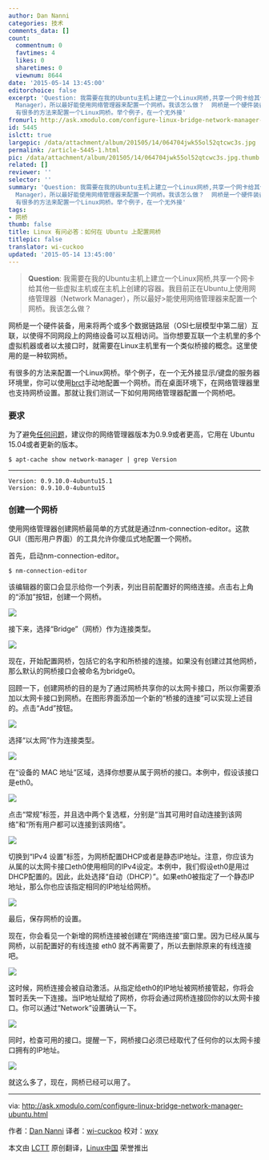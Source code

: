 ```yaml
---
author: Dan Nanni
categories: 技术
comments_data: []
count:
  commentnum: 0
  favtimes: 4
  likes: 0
  sharetimes: 0
  viewnum: 8644
date: '2015-05-14 13:45:00'
editorchoice: false
excerpt: 'Question: 我需要在我的Ubuntu主机上建立一个Linux网桥,共享一个网卡给其他一些虚拟主机或在主机上创建的容器。我目前正在Ubuntu上使用网络管理器（Network
  Manager），所以最好能使用网络管理器来配置一个网桥。我该怎么做？  网桥是一个硬件装备，用来将两个或多个数据链路层（OSI七层模型中第二层）互联，以使得不同网段上的网络设备可以互相访问。当你想要互联一个主机里的多个虚拟机器或者以太接口时，就需要在Linux主机里有一个类似桥接的概念。这里使用的是一种软网桥。
  有很多的方法来配置一个Linux网桥。举个例子，在一个无外接'
fromurl: http://ask.xmodulo.com/configure-linux-bridge-network-manager-ubuntu.html
id: 5445
islctt: true
largepic: /data/attachment/album/201505/14/064704jwk55ol52qtcwc3s.jpg
permalink: /article-5445-1.html
pic: /data/attachment/album/201505/14/064704jwk55ol52qtcwc3s.jpg.thumb.jpg
related: []
reviewer: ''
selector: ''
summary: 'Question: 我需要在我的Ubuntu主机上建立一个Linux网桥,共享一个网卡给其他一些虚拟主机或在主机上创建的容器。我目前正在Ubuntu上使用网络管理器（Network
  Manager），所以最好能使用网络管理器来配置一个网桥。我该怎么做？  网桥是一个硬件装备，用来将两个或多个数据链路层（OSI七层模型中第二层）互联，以使得不同网段上的网络设备可以互相访问。当你想要互联一个主机里的多个虚拟机器或者以太接口时，就需要在Linux主机里有一个类似桥接的概念。这里使用的是一种软网桥。
  有很多的方法来配置一个Linux网桥。举个例子，在一个无外接'
tags:
- 网桥
thumb: false
title: Linux 有问必答：如何在 Ubuntu 上配置网桥
titlepic: false
translator: wi-cuckoo
updated: '2015-05-14 13:45:00'
---
```



> 
> **Question**: 我需要在我的Ubuntu主机上建立一个Linux网桥,共享一个网卡给其他一些虚拟主机或在主机上创建的容器。我目前正在Ubuntu上使用网络管理器（Network Manager），所以最好>能使用网络管理器来配置一个网桥。我该怎么做？
> 
> 
> 


网桥是一个硬件装备，用来将两个或多个数据链路层（OSI七层模型中第二层）互联，以使得不同网段上的网络设备可以互相访问。当你想要互联一个主机里的多个虚拟机器或者以太接口时，就需要在Linux主机里有一个类似桥接的概念。这里使用的是一种软网桥。


有很多的方法来配置一个Linux网桥。举个例子，在一个无外接显示/键盘的服务器环境里，你可以使用[brct](http://xmodulo.com/how-to-configure-linux-bridge-interface.html)手动地配置一个网桥。而在桌面环境下，在网络管理器里也支持网桥设置。那就让我们测试一下如何用网络管理器配置一个网桥吧。


### 要求


为了避免[任何问题](https://bugs.launchpad.net/ubuntu/+source/network-manager/+bug/1273201)，建议你的网络管理器版本为0.9.9或者更高，它用在 Ubuntu 15.04或者更新的版本。



```
$ apt-cache show network-manager | grep Version

```



---



```
Version: 0.9.10.0-4ubuntu15.1
Version: 0.9.10.0-4ubuntu15

```

### 创建一个网桥


使用网络管理器创建网桥最简单的方式就是通过nm-connection-editor。这款GUI（图形用户界面）的工具允许你傻瓜式地配置一个网桥。


首先，启动nm-connection-editor。



```
$ nm-connection-editor

```

该编辑器的窗口会显示给你一个列表，列出目前配置好的网络连接。点击右上角的“添加”按钮，创建一个网桥。


![](/data/attachment/album/201505/14/064704jwk55ol52qtcwc3s.jpg)


接下来，选择“Bridge”（网桥）作为连接类型。


![](/data/attachment/album/201505/14/064705nlmwlswdwf9gwgzu.jpg)


现在，开始配置网桥，包括它的名字和所桥接的连接。如果没有创建过其他网桥，那么默认的网桥接口会被命名为bridge0。


回顾一下，创建网桥的目的是为了通过网桥共享你的以太网卡接口，所以你需要添加以太网卡接口到网桥。在图形界面添加一个新的“桥接的连接”可以实现上述目的。点击“Add”按钮。


![](/data/attachment/album/201505/14/064706oa7lainzjfhwtf8j.jpg)


选择“以太网”作为连接类型。


![](/data/attachment/album/201505/14/064706d1ss0i04h3c9mzem.jpg)


在“设备的 MAC 地址”区域，选择你想要从属于网桥的接口。本例中，假设该接口是eth0。


![](/data/attachment/album/201505/14/064707pz4k6qx6qpi4eevz.jpg)


点击“常规”标签，并且选中两个复选框，分别是“当其可用时自动连接到该网络”和“所有用户都可以连接到该网络”。


![](/data/attachment/album/201505/14/064709sf7lsx4tzdt8qpxp.jpg)


切换到“IPv4 设置”标签，为网桥配置DHCP或者是静态IP地址。注意，你应该为从属的以太网卡接口eth0使用相同的IPv4设定。本例中，我们假设eth0是用过DHCP配置的。因此，此处选择“自动（DHCP）”。如果eth0被指定了一个静态IP地址，那么你也应该指定相同的IP地址给网桥。


![](/data/attachment/album/201505/14/064710jpojmdtfqjwwpbcf.jpg)


最后，保存网桥的设置。


现在，你会看见一个新增的网桥连接被创建在“网络连接”窗口里。因为已经从属与网桥，以前配置好的有线连接 eth0 就不再需要了，所以去删除原来的有线连接吧。


![](/data/attachment/album/201505/14/064710nopp5zp5q13qe3uz.jpg)


这时候，网桥连接会被自动激活。从指定给eth0的IP地址被网桥接管起，你将会暂时丢失一下连接。当IP地址赋给了网桥，你将会通过网桥连接回你的以太网卡接口。你可以通过“Network”设置确认一下。


![](/data/attachment/album/201505/14/064711yzb6u4x4e6e64ftq.jpg)


同时，检查可用的接口。提醒一下，网桥接口必须已经取代了任何你的以太网卡接口拥有的IP地址。


![](/data/attachment/album/201505/14/064712yi5wlau249xaaaks.jpg)


就这么多了，现在，网桥已经可以用了。




---


via: <http://ask.xmodulo.com/configure-linux-bridge-network-manager-ubuntu.html>


作者：[Dan Nanni](http://ask.xmodulo.com/author/nanni) 译者：[wi-cuckoo](https://github.com/wi-cuckoo) 校对：[wxy](https://github.com/wxy)


本文由 [LCTT](https://github.com/LCTT/TranslateProject) 原创翻译，[Linux中国](https://linux.cn/) 荣誉推出